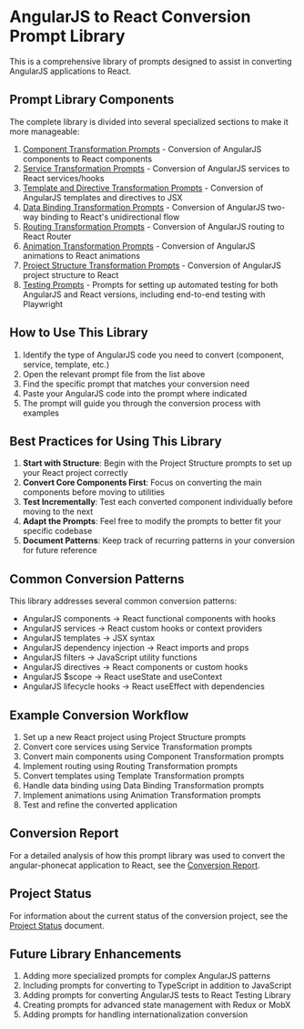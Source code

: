 # AngularJS to React Conversion Prompt Library

This is a comprehensive library of prompts designed to assist in converting AngularJS applications to React. 

## Prompt Library Components

The complete library is divided into several specialized sections to make it more manageable:

1. [Component Transformation Prompts](CONVERSION-PROMPTS.md) - Conversion of AngularJS components to React components
2. [Service Transformation Prompts](CONVERSION-PROMPTS-SERVICE.md) - Conversion of AngularJS services to React services/hooks
3. [Template and Directive Transformation Prompts](CONVERSION-PROMPTS-TEMPLATE.md) - Conversion of AngularJS templates and directives to JSX
4. [Data Binding Transformation Prompts](CONVERSION-PROMPTS-DATA-BINDING.md) - Conversion of AngularJS two-way binding to React's unidirectional flow
5. [Routing Transformation Prompts](CONVERSION-PROMPTS-ROUTING.md) - Conversion of AngularJS routing to React Router
6. [Animation Transformation Prompts](CONVERSION-PROMPTS-ANIMATION.md) - Conversion of AngularJS animations to React animations
7. [Project Structure Transformation Prompts](CONVERSION-PROMPTS-PROJECT-STRUCTURE.md) - Conversion of AngularJS project structure to React
8. [Testing Prompts](CONVERSION-PROMPTS-TESTING.md) - Prompts for setting up automated testing for both AngularJS and React versions, including end-to-end testing with Playwright

## How to Use This Library

1. Identify the type of AngularJS code you need to convert (component, service, template, etc.)
2. Open the relevant prompt file from the list above
3. Find the specific prompt that matches your conversion need
4. Paste your AngularJS code into the prompt where indicated
5. The prompt will guide you through the conversion process with examples

## Best Practices for Using This Library

1. **Start with Structure**: Begin with the Project Structure prompts to set up your React project correctly
2. **Convert Core Components First**: Focus on converting the main components before moving to utilities
3. **Test Incrementally**: Test each converted component individually before moving to the next
4. **Adapt the Prompts**: Feel free to modify the prompts to better fit your specific codebase
5. **Document Patterns**: Keep track of recurring patterns in your conversion for future reference

## Common Conversion Patterns

This library addresses several common conversion patterns:

- AngularJS components → React functional components with hooks
- AngularJS services → React custom hooks or context providers
- AngularJS templates → JSX syntax
- AngularJS dependency injection → React imports and props
- AngularJS filters → JavaScript utility functions
- AngularJS directives → React components or custom hooks
- AngularJS $scope → React useState and useContext
- AngularJS lifecycle hooks → React useEffect with dependencies

## Example Conversion Workflow

1. Set up a new React project using Project Structure prompts
2. Convert core services using Service Transformation prompts
3. Convert main components using Component Transformation prompts
4. Implement routing using Routing Transformation prompts
5. Convert templates using Template Transformation prompts
6. Handle data binding using Data Binding Transformation prompts
7. Implement animations using Animation Transformation prompts
8. Test and refine the converted application

## Conversion Report

For a detailed analysis of how this prompt library was used to convert the angular-phonecat application to React, see the [Conversion Report](CONVERSION-REPORT.md).

## Project Status

For information about the current status of the conversion project, see the [Project Status](PROJECT-STATUS.md) document.

## Future Library Enhancements

1. Adding more specialized prompts for complex AngularJS patterns
2. Including prompts for converting to TypeScript in addition to JavaScript
3. Adding prompts for converting AngularJS tests to React Testing Library
4. Creating prompts for advanced state management with Redux or MobX
5. Adding prompts for handling internationalization conversion
